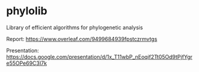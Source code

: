 # phylolib
Library of efficient algorithms for phylogenetic analysis

Report: https://www.overleaf.com/9499684939fpstczrmvtgs

Presentation: https://docs.google.com/presentation/d/1x_T11wbP_nEoqif2Tt05Od9tPjfYgre55OPe69C3I7k
